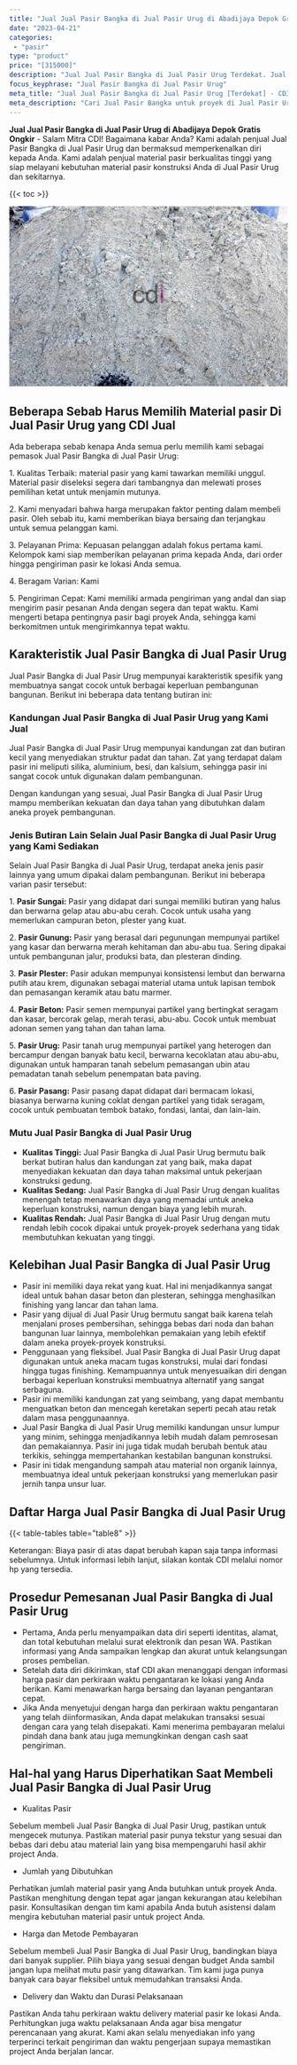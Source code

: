 ```yaml
---
title: "Jual Jual Pasir Bangka di Jual Pasir Urug di Abadijaya Depok Gratis Ongkir"
date: "2023-04-21"
categories:
 - "pasir"
type: "product"
price: "[315000]"
description: "Jual Jual Pasir Bangka di Jual Pasir Urug Terdekat. Jual Pasir Bangka ini sering dipakai dalam proyek konstruksi sebagai bahan campuran yang berkualitas dan bersih. Hubungi kami untuk informasi lebih lanjut."
focus_keyphrase: "Jual Pasir Bangka di Jual Pasir Urug"
meta_title: "Jual Jual Pasir Bangka di Jual Pasir Urug [Terdekat] - CDI"
meta_description: "Cari Jual Pasir Bangka untuk proyek di Jual Pasir Urug? Kami memiliki Jual Pasir Bangka berkualitas untuk material adukan. Dapatkan penawaran terbaik sekarang."
---
```


**Jual Jual Pasir Bangka di Jual Pasir Urug di Abadijaya Depok Gratis Ongkir** - Salam Mitra CDI! Bagaimana kabar Anda? Kami adalah penjual Jual Pasir Bangka di Jual Pasir Urug dan bermaksud memperkenalkan diri kepada Anda. Kami adalah penjual material pasir berkualitas tinggi yang siap melayani kebutuhan material pasir konstruksi Anda di Jual Pasir Urug dan sekitarnya.

{{< toc >}}

![Jual Jual Pasir Bangka di Jual Pasir Urug di Abadijaya Depok Gratis Ongkir](/images/pasir/pasir-bangunan-03.jpg)

## Beberapa Sebab Harus Memilih Material pasir Di Jual Pasir Urug yang CDI Jual

Ada beberapa sebab kenapa Anda semua perlu memilih kami sebagai pemasok Jual Pasir Bangka di Jual Pasir Urug:

1\.  Kualitas Terbaik: material pasir yang kami tawarkan memiliki unggul. Material pasir diseleksi segera dari tambangnya dan melewati proses pemilihan ketat untuk menjamin mutunya.

2\.  Kami menyadari bahwa harga merupakan faktor penting dalam membeli pasir. Oleh sebab itu, kami memberikan biaya bersaing dan terjangkau untuk semua pelanggan kami.

3\.  Pelayanan Prima: Kepuasan pelanggan adalah fokus pertama kami. Kelompok kami siap memberikan pelayanan prima kepada Anda, dari order hingga pengiriman pasir ke lokasi Anda semua.

4\.  Beragam Varian: Kami

5\.  Pengiriman Cepat: Kami memiliki armada pengiriman yang andal dan siap mengirim pasir pesanan Anda dengan segera dan tepat waktu. Kami mengerti betapa pentingnya pasir bagi proyek Anda, sehingga kami berkomitmen untuk mengirimkannya tepat waktu.

## Karakteristik Jual Pasir Bangka di Jual Pasir Urug

Jual Pasir Bangka di Jual Pasir Urug mempunyai karakteristik spesifik yang membuatnya sangat cocok untuk berbagai keperluan pembangunan bangunan. Berikut ini beberapa data tentang butiran ini:

### Kandungan Jual Pasir Bangka di Jual Pasir Urug yang Kami Jual

Jual Pasir Bangka di Jual Pasir Urug mempunyai kandungan zat dan butiran kecil yang menyediakan struktur padat dan tahan. Zat yang terdapat dalam pasir ini meliputi silika, aluminium, besi, dan kalsium, sehingga pasir ini sangat cocok untuk digunakan dalam pembangunan.

Dengan kandungan yang sesuai, Jual Pasir Bangka di Jual Pasir Urug mampu memberikan kekuatan dan daya tahan yang dibutuhkan dalam aneka proyek pembangunan.

### Jenis Butiran Lain Selain Jual Pasir Bangka di Jual Pasir Urug yang Kami Sediakan

Selain Jual Pasir Bangka di Jual Pasir Urug, terdapat aneka jenis pasir lainnya yang umum dipakai dalam pembangunan. Berikut ini beberapa varian pasir tersebut:

1\.  **Pasir Sungai:** Pasir yang didapat dari sungai memiliki butiran yang halus dan berwarna gelap atau abu-abu cerah. Cocok untuk usaha yang memerlukan campuran beton, plester yang kuat.

2\.  **Pasir Gunung:** Pasir yang berasal dari pegunungan mempunyai partikel yang kasar dan berwarna merah kehitaman dan abu-abu tua. Sering dipakai untuk pembangunan jalur, produksi bata, dan plesteran dinding.

3\.  **Pasir Plester:** Pasir adukan mempunyai konsistensi lembut dan berwarna putih atau krem, digunakan sebagai material utama untuk lapisan tembok dan pemasangan keramik atau batu marmer.

4\.  **Pasir Beton:** Pasir semen mempunyai partikel yang bertingkat seragam dan kasar, bercorak gelap, merah terasi, abu-abu. Cocok untuk membuat adonan semen yang tahan dan tahan lama.

5\.  **Pasir Urug:** Pasir tanah urug mempunyai partikel yang heterogen dan bercampur dengan banyak batu kecil, berwarna kecoklatan atau abu-abu, digunakan untuk hamparan tanah sebelum pemasangan ubin atau pemadatan tanah sebelum penempatan bata paving.

6\.  **Pasir Pasang:** Pasir pasang dapat didapat dari bermacam lokasi, biasanya berwarna kuning coklat dengan partikel yang tidak seragam, cocok untuk pembuatan tembok batako, fondasi, lantai, dan lain-lain.

### Mutu Jual Pasir Bangka di Jual Pasir Urug

*   **Kualitas Tinggi:** Jual Pasir Bangka di Jual Pasir Urug bermutu baik berkat butiran halus dan kandungan zat yang baik, maka dapat menyediakan kekuatan dan daya tahan maksimal untuk pekerjaan konstruksi gedung.
*   **Kualitas Sedang:** Jual Pasir Bangka di Jual Pasir Urug dengan kualitas menengah tetap menawarkan daya yang memadai untuk aneka keperluan konstruksi, namun dengan biaya yang lebih murah.
*   **Kualitas Rendah:** Jual Pasir Bangka di Jual Pasir Urug dengan mutu rendah lebih cocok dipakai untuk proyek-proyek sederhana yang tidak membutuhkan kekuatan yang tinggi.

## Kelebihan Jual Pasir Bangka di Jual Pasir Urug

*   Pasir ini memiliki daya rekat yang kuat. Hal ini menjadikannya sangat ideal untuk bahan dasar beton dan plesteran, sehingga menghasilkan finishing yang lancar dan tahan lama.
*   Pasir yang dijual di Jual Pasir Urug bermutu sangat baik karena telah menjalani proses pembersihan, sehingga bebas dari noda dan bahan bangunan luar lainnya, membolehkan pemakaian yang lebih efektif dalam aneka proyek-proyek konstruksi.
*   Penggunaan yang fleksibel. Jual Pasir Bangka di Jual Pasir Urug dapat digunakan untuk aneka macam tugas konstruksi, mulai dari fondasi hingga tugas finishing. Kemampuannya untuk menyesuaikan diri dengan berbagai keperluan konstruksi membuatnya alternatif yang sangat serbaguna.
*   Pasir ini memiliki kandungan zat yang seimbang, yang dapat membantu menguatkan beton dan mencegah keretakan seperti pecah atau retak dalam masa penggunaannya.
*   Jual Pasir Bangka di Jual Pasir Urug memiliki kandungan unsur lumpur yang minim, sehingga menjadikannya lebih mudah dalam pemrosesan dan pemakaiannya. Pasir ini juga tidak mudah berubah bentuk atau terkikis, sehingga mempertahankan kestabilan bangunan konstruksi.
*   Pasir ini tidak mengandung sampah atau material non organik lainnya, membuatnya ideal untuk pekerjaan konstruksi yang memerlukan pasir jernih tanpa unsur luar.

## Daftar Harga Jual Pasir Bangka di Jual Pasir Urug

{{< table-tables table="table8" >}}

Keterangan: Biaya pasir di atas dapat berubah kapan saja tanpa informasi sebelumnya. Untuk informasi lebih lanjut, silakan kontak CDI melalui nomor hp yang tersedia.

## Prosedur Pemesanan Jual Pasir Bangka di Jual Pasir Urug

*   Pertama, Anda perlu menyampaikan data diri seperti identitas, alamat, dan total kebutuhan melalui surat elektronik dan pesan WA. Pastikan informasi yang Anda sampaikan lengkap dan akurat untuk kelangsungan proses pembelian.
*   Setelah data diri dikirimkan, staf CDI akan menanggapi dengan informasi harga pasir dan perkiraan waktu pengantaran ke lokasi yang Anda berikan. Kami menawarkan harga bersaing dan layanan pengantaran cepat.
*   Jika Anda menyetujui dengan harga dan perkiraan waktu pengantaran yang telah diinformasikan, Anda dapat melakukan transaksi sesuai dengan cara yang telah disepakati. Kami menerima pembayaran melalui pindah dana bank atau juga memungkinkan dengan cash saat pengiriman.

## Hal-hal yang Harus Diperhatikan Saat Membeli Jual Pasir Bangka di Jual Pasir Urug

*   Kualitas Pasir

Sebelum membeli Jual Pasir Bangka di Jual Pasir Urug, pastikan untuk mengecek mutunya. Pastikan material pasir punya tekstur yang sesuai dan bebas dari debu atau material lain yang bisa mempengaruhi hasil akhir project Anda.
*   Jumlah yang Dibutuhkan

Perhatikan jumlah material pasir yang Anda butuhkan untuk proyek Anda. Pastikan menghitung dengan tepat agar jangan kekurangan atau kelebihan pasir. Konsultasikan dengan tim kami apabila Anda butuh asistensi dalam mengira kebutuhan material pasir untuk project Anda.
*   Harga dan Metode Pembayaran

Sebelum membeli Jual Pasir Bangka di Jual Pasir Urug, bandingkan biaya dari banyak supplier. Pilih biaya yang sesuai dengan budget Anda sambil jangan lupa melihat mutu pasir yang ditawarkan. Tim kami juga punya banyak cara bayar fleksibel untuk memudahkan transaksi Anda.
*   Delivery dan Waktu dan Durasi Pelaksanaan

Pastikan Anda tahu perkiraan waktu delivery material pasir ke lokasi Anda. Perhitungkan juga waktu pelaksanaan Anda agar bisa mengatur perencanaan yang akurat. Kami akan selalu menyediakan info yang terperinci terkait pengiriman dan waktu pengerjaan supaya memastikan project Anda berjalan lancar.